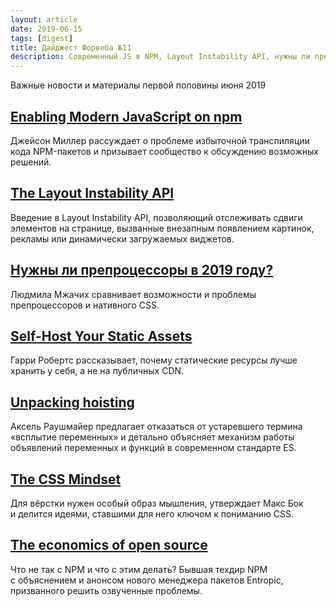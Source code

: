 ```yaml
---
layout: article
date: 2019-06-15
tags: [digest]
title: Дайджест Форвеба №11
description: Современный JS в NPM, Layout Instability API, нужны ли препроцессоры, вред CDN, всплытие переменных, CSS-мышление, что не так с NPM
---
```

<p class="paragraph--lead">Важные новости и материалы первой половины июня 2019</p>

## [Enabling Modern JavaScript on&nbsp;npm](https://jasonformat.com/enabling-modern-js-on-npm/)

<p>Джейсон Миллер рассуждает о&nbsp;проблеме избыточной транспиляции кода NPM-пакетов и&nbsp;призывает сообщество к&nbsp;обсуждению возможных решений.</p>

## [The Layout Instability API](https://web.dev/layout-instability-api/)

<p>Введение в&nbsp;Layout Instability API, позволяющий отслеживать сдвиги элементов на&nbsp;странице, вызванные внезапным появлением картинок, рекламы или динамически загружаемых виджетов.</p>

## [Нужны&nbsp;ли препроцессоры в&nbsp;2019 году?](https://medium.com/p/727a856d1443)

<p>Людмила Мжачих сравнивает возможности и&nbsp;проблемы препроцессоров и&nbsp;нативного&nbsp;CSS.</p>

## [Self-Host Your Static Assets](https://csswizardry.com/2019/05/self-host-your-static-assets/)

<p>Гарри Робертс рассказывает, почему статические ресурсы лучше хранить у&nbsp;себя, а&nbsp;не&nbsp;на&nbsp;публичных&nbsp;CDN.</p>

## [Unpacking hoisting](http://2ality.com/2019/05/unpacking-hoisting.html)

<p>Аксель Раушмайер предлагает отказаться от&nbsp;устаревшего термина &laquo;всплытие переменных&raquo; и&nbsp;детально объясняет механизм работы объявлений переменных и&nbsp;функций в&nbsp;современном стандарте&nbsp;ES.</p>

## [The CSS Mindset](https://mxb.dev/blog/the-css-mindset/)

<p>Для вёрстки нужен особый образ мышления, утверждает Макс Бок и&nbsp;делится идеями, ставшими для него ключом к&nbsp;пониманию&nbsp;CSS.</p>

## [The economics of&nbsp;open source](https://youtu.be/MO8hZlgK5zc)

<p>Что не&nbsp;так с&nbsp;NPM и&nbsp;что с&nbsp;этим делать? Бывшая техдир NPM с&nbsp;объяснением и&nbsp;анонсом нового менеджера пакетов Entropic, призванного решить озвученные проблемы.</p>
